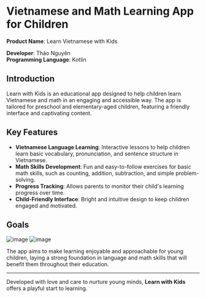 # Vietnamese and Math Learning App for Children

**Product Name**: Learn Vietnamese with Kids

**Developer**: Thảo Nguyên  
**Programming Language**: Kotlin

## Introduction

Learn with Kids is an educational app designed to help children learn Vietnamese and math in an engaging and accessible way. The app is tailored for preschool and elementary-aged children, featuring a friendly interface and captivating content.

## Key Features

- **Vietnamese Language Learning**: Interactive lessons to help children learn basic vocabulary, pronunciation, and sentence structure in Vietnamese.
- **Math Skills Development**: Fun and easy-to-follow exercises for basic math skills, such as counting, addition, subtraction, and simple problem-solving.
- **Progress Tracking**: Allows parents to monitor their child's learning progress over time.
- **Child-Friendly Interface**: Bright and intuitive design to keep children engaged and motivated.

## Goals
![image](https://github.com/user-attachments/assets/10c1b2a1-f940-4559-a63d-d8388234b035)
![image](https://github.com/user-attachments/assets/8054788e-3cbd-4fce-bc8d-078aab6cea84)

The app aims to make learning enjoyable and approachable for young children, laying a strong foundation in language and math skills that will benefit them throughout their education.

---

Developed with love and care to nurture young minds, **Learn with Kids** offers a playful start to learning.
